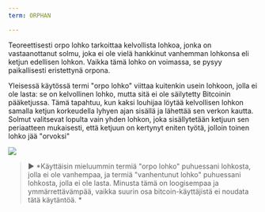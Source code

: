 ```yaml
---
term: ORPHAN

---
```

Teoreettisesti orpo lohko tarkoittaa kelvollista lohkoa, jonka on vastaanottanut solmu, joka ei ole vielä hankkinut vanhemman lohkonsa eli ketjun edellisen lohkon. Vaikka tämä lohko on voimassa, se pysyy paikallisesti eristettynä orpona.

Yleisessä käytössä termi "orpo lohko" viittaa kuitenkin usein lohkoon, jolla ei ole lasta: se on kelvollinen lohko, mutta sitä ei ole säilytetty Bitcoinin pääketjussa. Tämä tapahtuu, kun kaksi louhijaa löytää kelvollisen lohkon samalla ketjun korkeudella lyhyen ajan sisällä ja lähettää sen verkon kautta. Solmut valitsevat lopulta vain yhden lohkon, joka sisällytetään ketjuun sen periaatteen mukaisesti, että ketjuun on kertynyt eniten työtä, jolloin toinen lohko jää "orvoksi"

![](../../dictionnaire/assets/9.webp)

> ► *Käyttäisin mieluummin termiä "orpo lohko" puhuessani lohkosta, jolla ei ole vanhempaa, ja termiä "vanhentunut lohko" puhuessani lohkosta, jolla ei ole lasta. Minusta tämä on loogisempaa ja ymmärrettävämpää, vaikka suurin osa bitcoin-käyttäjistä ei noudata tätä käytäntöä. *